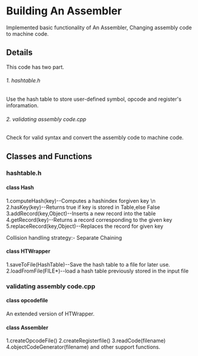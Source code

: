 # Building An Assembler

Implemented basic functionality of An Assembler, Changing assembly code to machine code. 

## Details

This code has two part. 
###### 1. hashtable.h
 Use the hash table to store user-defined symbol, opcode and register's inforamation. 
###### 2. validating assembly code.cpp
Check for valid syntax and convert the assembly code to machine code.

## Classes and Functions

### hashtable.h
####  class Hash
1.computeHash(key)--Computes a hashindex forgiven key \n
2.hasKey(key)--Returns true if key is stored in Table,else False
3.addRecord(key,Object)--Inserts a new record into the table
4.getRecord(key)--Returns a record corresponding to the given key
5.replaceRecord(key,Object)--Replaces the record for given key

Collision handling strategy:- Separate Chaining

#### class HTWrapper
1.saveToFile(HashTable)--Save the hash table to a file for later use.
2.loadFromFile(FILE*)--load a hash table previously stored in the input file

### validating assembly code.cpp
#### class opcodefile
An extended version of HTWrapper.

#### class Assembler
1.createOpcodeFile()
2.createRegisterfile()
3.readCode(filename)
4.objectCodeGenerator(filename)
and other support functions.




